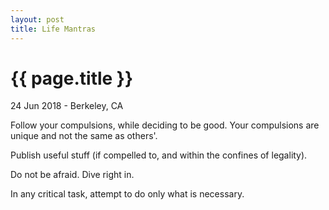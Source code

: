 ```yaml
---
layout: post
title: Life Mantras
---
```


{{ page.title }}
================

<p class="meta">24 Jun 2018 - Berkeley, CA</p>

Follow your compulsions, while deciding to be good. Your compulsions are unique and not the same as others'.  

Publish useful stuff (if compelled to, and within the confines of legality).  

Do not be afraid. Dive right in.  

In any critical task, attempt to do only what is necessary.  